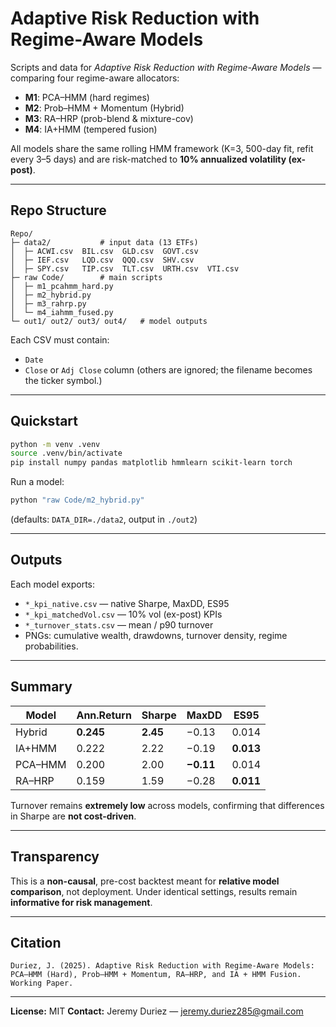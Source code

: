 

# Adaptive Risk Reduction with Regime-Aware Models

Scripts and data for *Adaptive Risk Reduction with Regime-Aware Models* — comparing four regime-aware allocators:

* **M1**: PCA–HMM (hard regimes)
* **M2**: Prob–HMM + Momentum (Hybrid)
* **M3**: RA–HRP (prob-blend & mixture-cov)
* **M4**: IA+HMM (tempered fusion)

All models share the same rolling HMM framework (K=3, 500-day fit, refit every 3–5 days) and are risk-matched to **10% annualized volatility (ex-post)**.

---

## Repo Structure

```
Repo/
├─ data2/           # input data (13 ETFs)
│  ├─ ACWI.csv  BIL.csv  GLD.csv  GOVT.csv
│  ├─ IEF.csv   LQD.csv  QQQ.csv  SHV.csv
│  ├─ SPY.csv   TIP.csv  TLT.csv  URTH.csv  VTI.csv
├─ raw Code/        # main scripts
│  ├─ m1_pcahmm_hard.py
│  ├─ m2_hybrid.py
│  ├─ m3_rahrp.py
│  └─ m4_iahmm_fused.py
└─ out1/ out2/ out3/ out4/   # model outputs
```

Each CSV must contain:

* `Date`
* `Close` or `Adj Close` column
  (others are ignored; the filename becomes the ticker symbol.)

---

## Quickstart

```bash
python -m venv .venv
source .venv/bin/activate
pip install numpy pandas matplotlib hmmlearn scikit-learn torch
```

Run a model:

```bash
python "raw Code/m2_hybrid.py"
```

(defaults: `DATA_DIR=./data2`, output in `./out2`)

---

## Outputs

Each model exports:

* `*_kpi_native.csv` — native Sharpe, MaxDD, ES95
* `*_kpi_matchedVol.csv` — 10% vol (ex-post) KPIs
* `*_turnover_stats.csv` — mean / p90 turnover
* PNGs: cumulative wealth, drawdowns, turnover density, regime probabilities.

---

## Summary

| Model   | Ann.Return | Sharpe   | MaxDD     | ES95      |
| ------- | ---------- | -------- | --------- | --------- |
| Hybrid  | **0.245**  | **2.45** | −0.13     | 0.014     |
| IA+HMM  | 0.222      | 2.22     | −0.19     | **0.013** |
| PCA–HMM | 0.200      | 2.00     | **−0.11** | 0.014     |
| RA–HRP  | 0.159      | 1.59     | −0.28     | **0.011** |

Turnover remains **extremely low** across models, confirming that differences in Sharpe are **not cost-driven**.

---

## Transparency

This is a **non-causal**, pre-cost backtest meant for **relative model comparison**, not deployment.
Under identical settings, results remain **informative for risk management**.

---

## Citation

```
Duriez, J. (2025). Adaptive Risk Reduction with Regime-Aware Models:
PCA–HMM (Hard), Prob–HMM + Momentum, RA–HRP, and IA + HMM Fusion.
Working Paper.
```

---

**License:** MIT
**Contact:** Jeremy Duriez — jeremy.duriez285@gmail.com
